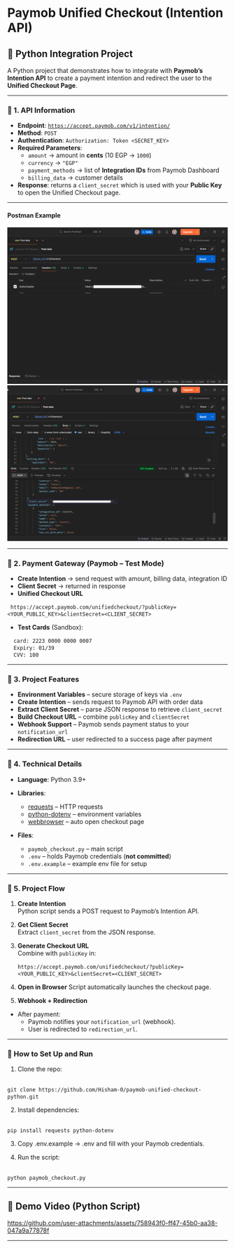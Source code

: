 # Paymob Unified Checkout (Intention API)

## 📌 Python Integration Project

A Python project that demonstrates how to integrate with **Paymob’s Intention API** to create a payment intention and redirect the user to the **Unified Checkout Page**.

---

### 🔹 1. API Information

- **Endpoint**: [`https://accept.paymob.com/v1/intention/`](https://accept.paymob.com/v1/intention/)
- **Method**: `POST`
- **Authentication**: `Authorization: Token <SECRET_KEY>`
- **Required Parameters**:
  - `amount` → amount in **cents** (10 EGP → `1000`)
  - `currency` → `"EGP"`
  - `payment_methods` → list of **Integration IDs** from Paymob Dashboard
  - `billing_data` → customer details
- **Response**: returns a `client_secret` which is used with your **Public Key** to open the Unified Checkout page.

---

#### Postman Example

![Postman Authorization](media/Authorization.png)  
![Postman Response](media/Response.png)

---

### 🔹 2. Payment Gateway (Paymob – Test Mode)

- **Create Intention** → send request with amount, billing data, integration ID
- **Client Secret** → returned in response
- **Unified Checkout URL**

```
 https://accept.paymob.com/unifiedcheckout/?publicKey=<YOUR_PUBLIC_KEY>&clientSecret=<CLIENT_SECRET>
```

- **Test Cards** (Sandbox):

```
  card: 2223 0000 0000 0007
  Expiry: 01/39
  CVV: 100
```

---

### 🔹 3. Project Features

- **Environment Variables** – secure storage of keys via `.env`
- **Create Intention** – sends request to Paymob API with order data
- **Extract Client Secret** – parse JSON response to retrieve `client_secret`
- **Build Checkout URL** – combine `publicKey` and `clientSecret`
- **Webhook Support** – Paymob sends payment status to your `notification_url`
- **Redirection URL** – user redirected to a success page after payment

---

### 🔹 4. Technical Details

- **Language**: Python 3.9+
- **Libraries**:

  - [requests](https://pypi.org/project/requests/) – HTTP requests
  - [python-dotenv](https://pypi.org/project/python-dotenv/) – environment variables
  - [webbrowser](https://docs.python.org/3/library/webbrowser.html) – auto open checkout page

- **Files**:
  - `paymob_checkout.py` – main script
  - `.env` – holds Paymob credentials (**not committed**)
  - `.env.example` – example env file for setup

---

### 🔹 5. Project Flow

1. **Create Intention**  
   Python script sends a POST request to Paymob’s Intention API.

2. **Get Client Secret**  
   Extract `client_secret` from the JSON response.

3. **Generate Checkout URL**  
   Combine with `publicKey` in:

   ```
   https://accept.paymob.com/unifiedcheckout/?publicKey=<YOUR_PUBLIC_KEY>&clientSecret=<CLIENT_SECRET>
   ```

4. **Open in Browser**
   Script automatically launches the checkout page.

5. **Webhook + Redirection**

- After payment:
  - Paymob notifies your `notification_url` (webhook).
  - User is redirected to `redirection_url`.

---

### 🚀 How to Set Up and Run

1. Clone the repo:

```

git clone https://github.com/Hisham-0/paymob-unified-checkout-python.git

```

2. Install dependencies:

```

pip install requests python-dotenv

```

3. Copy .env.example → .env and fill with your Paymob credentials.

4. Run the script:

```

python paymob_checkout.py

```

---

## 🎥 Demo Video (Python Script)

https://github.com/user-attachments/assets/758943f0-ff47-45b0-aa38-047a9a77878f

---
